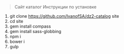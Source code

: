 > Сайт каталог
> Инструкции по установке

1. git clone https://github.com/IvanofSA/dz2-catalog site
2. cd site
3. gem install compass
4. gem install sass-globbing
3. npm i
4. bower i
5. gulp

